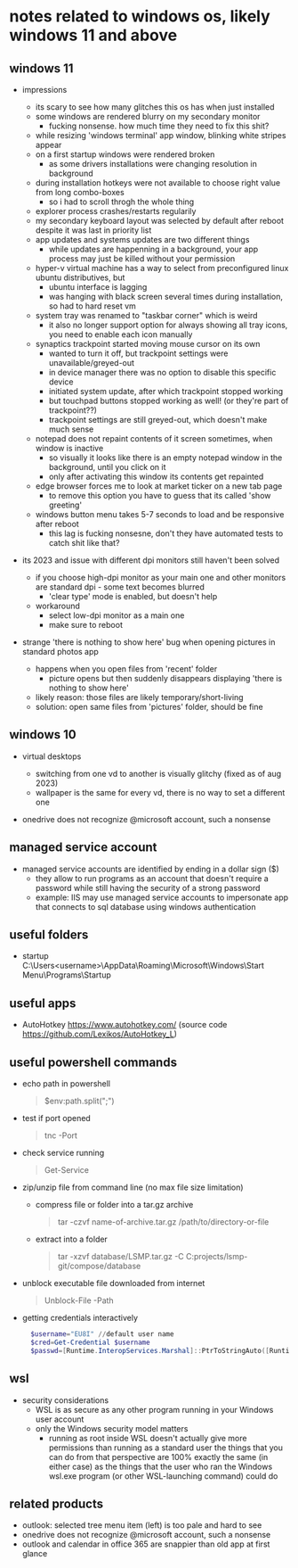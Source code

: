 # notes related to windows os, likely windows 11 and above


## windows 11

- impressions
  - its scary to see how many glitches this os has when just installed
  - some windows are rendered blurry on my secondary monitor
    - fucking nonsense. how much time they need to fix this shit?
  - while resizing 'windows terminal' app window, blinking white stripes appear
  - on a first startup windows were rendered broken
    - as some drivers installations were changing resolution in background
  - during installation hotkeys were not available to choose right value from long combo-boxes
    - so i had to scroll throgh the whole thing
  - explorer process crashes/restarts regularily
  - my secondary keyboard layout was selected by default after reboot despite it was last in priority list
  - app updates and systems updates are two different things
    - while updates are happenning in a background, your app process may just be killed without your permission
  - hyper-v virtual machine has a way to select from preconfigured linux ubuntu distributives, but
    - ubuntu interface is lagging
    - was hanging with black screen several times during installation, so had to hard reset vm
  - system tray was renamed to "taskbar corner" which is weird
    - it also no longer support option for always showing all tray icons, you need to enable each icon manually
  - synaptics trackpoint started moving mouse cursor on its own
    - wanted to turn it off, but trackpoint settings were unavailable/greyed-out
    - in device manager there was no option to disable this specific device
    - initiated system update, after which trackpoint stopped working
    - but touchpad buttons stopped working as well! (or they're part of trackpoint??)
    - trackpoint settings are still greyed-out, which doesn't make much sense
  - notepad does not repaint contents of it screen sometimes, when window is inactive
    - so visually it looks like there is an empty notepad window in the background, until you click on it
    - only after activating this window its contents get repainted
  - edge browser forces me to look at market ticker on a new tab page
    - to remove this option you have to guess that its called 'show greeting'
  - windows button menu takes 5-7 seconds to load and be responsive after reboot
    - this lag is fucking nonsesne, don't they have automated tests to catch shit like that?

- its 2023 and issue with different dpi monitors still haven't been solved
  - if you choose high-dpi monitor as your main one and other monitors are standard dpi - some text becomes blurred
    - 'clear type' mode is enabled, but doesn't help
  - workaround
    - select low-dpi monitor as a main one
    - make sure to reboot

- strange 'there is nothing to show here' bug when opening pictures in standard photos app
  - happens when you open files from 'recent' folder
    - picture opens but then suddenly disappears displaying 'there is nothing to show here'
  - likely reason: those files are likely temporary/short-living
  - solution: open same files from 'pictures' folder, should be fine


## windows 10

- virtual desktops 
  - switching from one vd to another is visually glitchy (fixed as of aug 2023)
  - wallpaper is the same for every vd, there is no way to set a different one

- onedrive does not recognize @microsoft account, such a nonsense


## managed service account

- managed service accounts are identified by ending in a dollar sign ($)
  - they allow to run programs as an account that doesn't require a password while still having the security of a strong password
  - example: IIS may use managed service accounts to impersonate app that connects to sql database using windows authentication


## useful folders

- startup C:\Users\<username>\AppData\Roaming\Microsoft\Windows\Start Menu\Programs\Startup


## useful apps

- AutoHotkey https://www.autohotkey.com/ (source code https://github.com/Lexikos/AutoHotkey_L)


## useful powershell commands

- echo path in powershell
  > $env:path.split(";")

- test if port opened
  > tnc <hostname> -Port <port>

- check service running
  > Get-Service <servicename>

- zip/unzip file from command line (no max file size limitation)
  - compress file or folder into a tar.gz archive
    > tar -czvf name-of-archive.tar.gz /path/to/directory-or-file
  - extract into a folder
    > tar -xzvf database/LSMP.tar.gz -C C:projects/lsmp-git/compose/database

- unblock executable file downloaded from internet
  > Unblock-File -Path <filepath>

- getting credentials interactively
  ```powershell
    $username="EU8I" //default user name
    $cred=Get-Credential $username
    $passwd=[Runtime.InteropServices.Marshal]::PtrToStringAuto([Runtime.InteropServices.Marshal]::SecureStringToBSTR( $cred.Password ))
  ```


## wsl

- security considerations
  - WSL is as secure as any other program running in your Windows user account
  - only the Windows security model matters
    - running as root inside WSL doesn't actually give more permissions than running as a standard user the things that you can do from that perspective are 100% exactly the same (in either case) as the things that the user who ran the Windows wsl.exe program (or other WSL-launching command) could do


## related products

- outlook: selected tree menu item (left) is too pale and hard to see
- onedrive does not recognize @microsoft account, such a nonsense
- outlook and calendar in office 365 are snappier than old app at first glance
